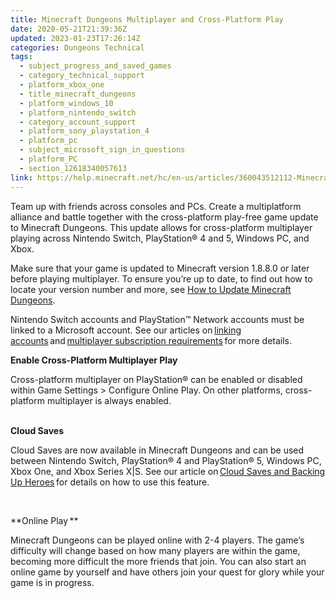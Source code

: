 ```yaml
---
title: Minecraft Dungeons Multiplayer and Cross-Platform Play
date: 2020-05-21T21:39:36Z
updated: 2023-01-23T17:26:14Z
categories: Dungeons Technical
tags:
  - subject_progress_and_saved_games
  - category_technical_support
  - platform_xbox_one
  - title_minecraft_dungeons
  - platform_windows_10
  - platform_nintendo_switch
  - category_account_support
  - platform_sony_playstation_4
  - platform_pc
  - subject_microsoft_sign_in_questions
  - platform_PC
  - section_12618340057613
link: https://help.minecraft.net/hc/en-us/articles/360043512112-Minecraft-Dungeons-Multiplayer-and-Cross-Platform-Play
---
```


Team up with friends across consoles and PCs. Create a multiplatform alliance and battle together with the cross-platform play-free game update to Minecraft Dungeons. This update allows for cross-platform multiplayer playing across Nintendo Switch, PlayStation® 4 and 5, Windows PC, and Xbox. 

Make sure that your game is updated to Minecraft version 1.8.8.0 or later before playing multiplayer. To ensure you’re up to date, to find out how to locate your version number and more, see [How to Update Minecraft Dungeons](./Minecraft-Dungeons-Download-and-Installation-FAQ.md#manuallyupdate-minecraft-dungeons).

Nintendo Switch accounts and PlayStation™ Network accounts must be linked to a Microsoft account. See our articles on [linking accounts](../Dungeons-Accounts/Minecraft-Dungeons-Account-Issues-FAQ.md#signing-into-a-microsoft-account-for-online-multiplayer-on-nintendo-switch-and-playstation) and [multiplayer subscription requirements](../Dungeons-Accounts/Minecraft-Dungeons-Account-Issues-FAQ.md#creatinganaccountforminecraftdungeons) for more details. 

**Enable Cross-Platform Multiplayer Play** 

Cross-platform multiplayer on PlayStation® can be enabled or disabled within Game Settings \> Configure Online Play. On other platforms, cross-platform multiplayer is always enabled.   
 

**Cloud Saves** 

Cloud Saves are now available in Minecraft Dungeons and can be used between Nintendo Switch, PlayStation® 4 and PlayStation® 5, Windows PC, Xbox One, and Xbox Series X\|S. See our article on [Cloud Saves and Backing Up Heroes](./Minecraft-Dungeons-Cloud-Saves-and-Backing-Up-Heroes.md) for details on how to use this feature. 

  

**Online Play ** 

Minecraft Dungeons can be played online with 2-4 players. The game’s difficulty will change based on how many players are within the game, becoming more difficult the more friends that join. You can also start an online game by yourself and have others join your quest for glory while your game is in progress.
